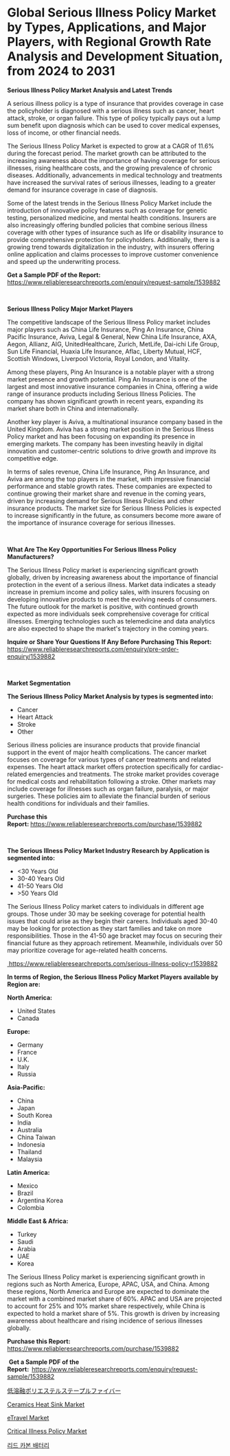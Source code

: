 <p><h1>Global Serious Illness Policy Market by Types, Applications, and Major Players, with Regional Growth Rate Analysis and Development Situation, from 2024 to 2031</h1></p><p><strong>Serious Illness Policy Market Analysis and Latest Trends</strong></p>
<p><p>A serious illness policy is a type of insurance that provides coverage in case the policyholder is diagnosed with a serious illness such as cancer, heart attack, stroke, or organ failure. This type of policy typically pays out a lump sum benefit upon diagnosis which can be used to cover medical expenses, loss of income, or other financial needs.</p><p>The Serious Illness Policy Market is expected to grow at a CAGR of 11.6% during the forecast period. The market growth can be attributed to the increasing awareness about the importance of having coverage for serious illnesses, rising healthcare costs, and the growing prevalence of chronic diseases. Additionally, advancements in medical technology and treatments have increased the survival rates of serious illnesses, leading to a greater demand for insurance coverage in case of diagnosis.</p><p>Some of the latest trends in the Serious Illness Policy Market include the introduction of innovative policy features such as coverage for genetic testing, personalized medicine, and mental health conditions. Insurers are also increasingly offering bundled policies that combine serious illness coverage with other types of insurance such as life or disability insurance to provide comprehensive protection for policyholders. Additionally, there is a growing trend towards digitalization in the industry, with insurers offering online application and claims processes to improve customer convenience and speed up the underwriting process.</p></p>
<p><strong>Get a Sample PDF of the Report:&nbsp;</strong> <a href="https://www.reliableresearchreports.com/enquiry/request-sample/1539882">https://www.reliableresearchreports.com/enquiry/request-sample/1539882</a></p>
<p>&nbsp;</p>
<p><strong>Serious Illness Policy Major Market Players</strong></p>
<p><p>The competitive landscape of the Serious Illness Policy market includes major players such as China Life Insurance, Ping An Insurance, China Pacific Insurance, Aviva, Legal & General, New China Life Insurance, AXA, Aegon, Allianz, AIG, UnitedHealthcare, Zurich, MetLife, Dai-ichi Life Group, Sun Life Financial, Huaxia Life Insurance, Aflac, Liberty Mutual, HCF, Scottish Windows, Liverpool Victoria, Royal London, and Vitality. </p><p>Among these players, Ping An Insurance is a notable player with a strong market presence and growth potential. Ping An Insurance is one of the largest and most innovative insurance companies in China, offering a wide range of insurance products including Serious Illness Policies. The company has shown significant growth in recent years, expanding its market share both in China and internationally.</p><p>Another key player is Aviva, a multinational insurance company based in the United Kingdom. Aviva has a strong market position in the Serious Illness Policy market and has been focusing on expanding its presence in emerging markets. The company has been investing heavily in digital innovation and customer-centric solutions to drive growth and improve its competitive edge.</p><p>In terms of sales revenue, China Life Insurance, Ping An Insurance, and Aviva are among the top players in the market, with impressive financial performance and stable growth rates. These companies are expected to continue growing their market share and revenue in the coming years, driven by increasing demand for Serious Illness Policies and other insurance products. The market size for Serious Illness Policies is expected to increase significantly in the future, as consumers become more aware of the importance of insurance coverage for serious illnesses.</p></p>
<p>&nbsp;</p>
<p><strong>What Are The Key Opportunities For Serious Illness Policy Manufacturers?</strong></p>
<p><p>The Serious Illness Policy market is experiencing significant growth globally, driven by increasing awareness about the importance of financial protection in the event of a serious illness. Market data indicates a steady increase in premium income and policy sales, with insurers focusing on developing innovative products to meet the evolving needs of consumers. The future outlook for the market is positive, with continued growth expected as more individuals seek comprehensive coverage for critical illnesses. Emerging technologies such as telemedicine and data analytics are also expected to shape the market's trajectory in the coming years.</p></p>
<p><strong>Inquire or Share Your Questions If Any Before Purchasing This Report:</strong> <a href="https://www.reliableresearchreports.com/enquiry/pre-order-enquiry/1539882">https://www.reliableresearchreports.com/enquiry/pre-order-enquiry/1539882</a></p>
<p>&nbsp;</p>
<p><strong>Market Segmentation</strong></p>
<p><strong>The Serious Illness Policy Market Analysis by types is segmented into:</strong></p>
<p><ul><li>Cancer</li><li>Heart Attack</li><li>Stroke</li><li>Other</li></ul></p>
<p><p>Serious illness policies are insurance products that provide financial support in the event of major health complications. The cancer market focuses on coverage for various types of cancer treatments and related expenses. The heart attack market offers protection specifically for cardiac-related emergencies and treatments. The stroke market provides coverage for medical costs and rehabilitation following a stroke. Other markets may include coverage for illnesses such as organ failure, paralysis, or major surgeries. These policies aim to alleviate the financial burden of serious health conditions for individuals and their families.</p></p>
<p><strong>Purchase this Report:&nbsp;</strong><a href="https://www.reliableresearchreports.com/purchase/1539882">https://www.reliableresearchreports.com/purchase/1539882</a></p>
<p>&nbsp;</p>
<p><strong>The Serious Illness Policy Market Industry Research by Application is segmented into:</strong></p>
<p><ul><li><30 Years Old</li><li>30-40 Years Old</li><li>41-50 Years Old</li><li>>50 Years Old</li></ul></p>
<p><p>The Serious Illness Policy market caters to individuals in different age groups. Those under 30 may be seeking coverage for potential health issues that could arise as they begin their careers. Individuals aged 30-40 may be looking for protection as they start families and take on more responsibilities. Those in the 41-50 age bracket may focus on securing their financial future as they approach retirement. Meanwhile, individuals over 50 may prioritize coverage for age-related health concerns.</p></p>
<p><a href="https://www.reliableresearchreports.com/serious-illness-policy-r1539882">&nbsp;https://www.reliableresearchreports.com/serious-illness-policy-r1539882</a></p>
<p><strong>In terms of Region, the Serious Illness Policy Market Players available by Region are:</strong></p>
<p>
    <p> <strong> North America: </strong>
        <ul>
            <li>United States</li>
            <li>Canada</li>
        </ul>
        </p> 
    <p> <strong> Europe: </strong>
        <ul>
            <li>Germany</li>
            <li>France</li>
            <li>U.K.</li>
            <li>Italy</li>
            <li>Russia</li>
        </ul>
        </p> 
    <p> <strong> Asia-Pacific: </strong>
        <ul>
            <li>China</li>
            <li>Japan</li>
            <li>South Korea</li>
            <li>India</li>
            <li>Australia</li>
            <li>China Taiwan</li>
            <li>Indonesia</li>
            <li>Thailand</li>
            <li>Malaysia</li>
        </ul>
        </p> 
    <p> <strong> Latin America: </strong>
        <ul>
            <li>Mexico</li>
            <li>Brazil</li>
            <li>Argentina Korea</li>
            <li>Colombia</li>
        </ul>
        </p> 
    <p> <strong> Middle East & Africa: </strong>
        <ul>
            <li>Turkey</li>
            <li>Saudi</li>
            <li>Arabia</li>
            <li>UAE</li>
            <li>Korea</li>
        </ul>
    </p>
    </p>
<p><p>The Serious Illness Policy market is experiencing significant growth in regions such as North America, Europe, APAC, USA, and China. Among these regions, North America and Europe are expected to dominate the market with a combined market share of 60%. APAC and USA are projected to account for 25% and 10% market share respectively, while China is expected to hold a market share of 5%. This growth is driven by increasing awareness about healthcare and rising incidence of serious illnesses globally.</p></p>
<p><strong>Purchase this Report: </strong><a href="https://www.reliableresearchreports.com/purchase/1539882">https://www.reliableresearchreports.com/purchase/1539882</a></p>
<p>&nbsp;<strong>Get a Sample PDF of the Report:&nbsp;&nbsp;</strong><a href="https://www.reliableresearchreports.com/enquiry/request-sample/1539882">https://www.reliableresearchreports.com/enquiry/request-sample/1539882</a></p>
<p><strong></strong></p>
<p><p><a href="https://github.com/Andrewones2023/Market-Research-Report-List-1/blob/main/806698542425.md">低溶融ポリエステルステープルファイバー</a></p><p><a href="https://www.linkedin.com/pulse/ceramics-heat-sink-market-insights-players-forecast-till-2031-oqh0e">Ceramics Heat Sink Market</a></p><p><a href="https://github.com/Whitneyboyettebo9kiw7yr13/Market-Research-Report-List-2/blob/main/etravel-market.md">eTravel Market</a></p><p><a href="https://github.com/RebekaAnderson14/Market-Research-Report-List-1/blob/main/critical-illness-policy-market.md">Critical Illness Policy Market</a></p><p><a href="https://github.com/sammyUltyylrich9067856/Market-Research-Report-List-1/blob/main/563651059812.md">리드 카본 배터리</a></p></p>